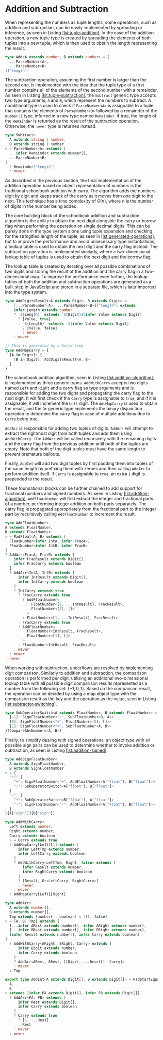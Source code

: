 # Addition and Subtraction

When representing the numbers as tuple lengths, some operations, such as
addition and subtraction, can be easily implemented by spreading or
inference, as seen in Listing
[\[lst:tuple-addition\]](#lst:tuple-addition). In the case of the
addition operation, a new tuple type is created by spreading the
elements of both tuples into a new tuple, which is then used to obtain
the length representing the result.

<div class="listing">

``` TypeScript
type Add<A extends number, B extends number> = [
  ...ParseNumber<A>, 
  ...ParseNumber<B>
]['length']
```

</div>

The subtraction operation, assuming the first number is larger than the
second one, is implemented with the idea that the tuple type of a first
number contains all of the elements of the second number with a
remainder. As seen in Listing
[\[lst:tuple-subtraction\]](#lst:tuple-subtraction), the `Subtract`
generic type accepts two type arguments, `A` and `B`, which represent
the numbers to subtract. A conditional type is used to check if
`ParseNumber<A>` is assignable to a tuple that contains the elements of
`ParseNumber<B>` followed by a remainder of the `number[]` type,
inferred in a new type named `Remainder`. If true, the length of the
`Remainder` is returned as the result of the subtraction operation.
Otherwise, the `never` type is returned instead.

<div class="listing">

``` TypeScript
type Subtract<
  A extends string | number,
  B extends string | number
> = ParseNumber<A> extends [
  ...infer Remainder extends number[],
  ...ParseNumber<B>
]
  ? Remainder["length"]
  : never
```

</div>

As described in the previous section, the final implementation of the
addition operation based on object representation of numbers is the
traditional schoolbook addition with carry. The algorithm adds the
numbers digit by digit and keeps track of the carry as it moves from one
digit to the next. This technique has a time complexity of $\Theta(n)$,
where $n$ is the number of digits in the number being added.

The core building block of the schoolbook addition and subtraction
algorithm is the ability to obtain the next digit alongside the carry or
borrow flag when performing the operation on single decimal digits. This
can be purely done in the type system alone using tuple expansion and
checking for the stringified length of the tuple, as seen in
[\[lst:generated-operations\]](#lst:generated-operations), but to
improve the performance and avoid unnecessary type instantiations, a
lookup table is used to obtain the next digit and the carry flag
instead. The subtraction operation is implemented similarly, where a
two-dimensional lookup table of tuples is used to obtain the next digit
and the borrow flag.

The lookup table is created by iterating over all possible combinations
of two digits and storing the result of the addition and the carry flag
in a two-dimensional map. To improve the performance even further, the
lookup tables of both the addition and subtraction operations are
generated as a built step in JavaScript and stored in a separate file,
which is later imported into the type system.

<div class="listing">

``` TypeScript
type AddDigitsResult<A extends Digit, B extends Digit> =
    [...ParseNumber<A>, ...ParseNumber<B>]["length"] extends 
    infer Length extends number
    ? `${Length}` extends `${Digit}${infer Value extends Digit}`
      ? [Value, true]
      : `${Length}` extends `${infer Value extends Digit}`
        ? [Value, false]
        : never
    : never

// This is generated by a build step
type AddMapCarry = {
  [A in Digit]: {
    [B in Digit]: AddDigitsResult<A, B>
  }
}
```

</div>

The schoolbook addition algorithm, seen in Listing
[\[lst:addition-algorithm\]](#lst:addition-algorithm), is implemented as
three generic types. `AddWithCarry` accepts two digits named `Left` and
`Right` and a carry flag as type arguments and is responsible for adding
the two digits and propagating the carry flag to the next digit. It will
first check if the `Carry` type is assignable to `true`, and if it is
assignable, it will increment the `Left` digit. The `AddMapCarry` is
used to obtain the result, and the `Or` generic type implements the
binary disjunction operation to determine the carry flag in case of
multiple additions due to `Carry` being true.

`AddArr` is responsible for adding two tuples of digits. `AddArr` will
attempt to extract the rightmost digit from both tuples and add them
using `AddWithCarry`. The `AddArr` will be called recursively with the
remaining digits and the carry flag from the previous addition until
both of the tuples are empty. Note that both of the digit tuples must
have the same length to prevent premature bailouts.

Finally, `AddInt` will add two digit tuples by first padding them into
tuples of the same length by prefixing them with zeroes and then calling
`AddArr` to perform addition itself. If `Carry` is assignable to `true`,
an extra `1` digit is prepended to the result.

These foundational blocks can be further chained to add support for
fractional numbers and signed numbers. As seen in Listing
[\[lst:addition-algorithm\]](#lst:addition-algorithm), `AddFloatNumber`
will first extract the integer and fractional parts of a number,
performing integer addition on both parts separately. The carry flag is
propagated appropriately from the fractional part to the integer part by
recursively calling `AddFloatNumber` to increment the result.

<div class="listing">

``` TypeScript
type AddFloatNumber<
A extends FloatNumber,
B extends FloatNumber
> = PadFloat<A, B> extends [
  FloatNumber<infer IntA, infer FracA>,
  FloatNumber<infer IntB, infer FracB>
]
? AddArr<FracA, FracB> extends [
    infer FracResult extends Digit[],
    infer FracCarry extends boolean
  ]
  ? AddArr<IntA, IntB> extends [
      infer IntResult extends Digit[],
      infer IntCarry extends boolean
    ]
    ? IntCarry extends true
      ? FracCarry extends true
        ? AddFloatNumber<
            FloatNumber<[1, ...IntResult], FracResult>,
            FloatNumber<[1], []>
          >
        : FloatNumber<[1, ...IntResult], FracResult>
      : FracCarry extends true
      ? AddFloatNumber<
          FloatNumber<IntResult, FracResult>,
          FloatNumber<[1], []>
        >
      : FloatNumber<IntResult, FracResult>
    : never
  : never
: never
```

</div>

When working with subtraction, underflows are resolved by implementing
digit comparison. Similarly to addition and subtraction, the comparison
operation is performed per digit, utilising an additional
two-dimensional lookup table with all possible digit comparison results
represented as a number from the following set: $\{ -1, 0, 1 \}$. Based
on the comparison result, the operation can be decided by using a map
object type with the comparison result as the key and the operation as
the value, seen in Listing
[\[lst:subtractor-switching\]](#lst:subtractor-switching).

<div class="listing">

``` TypeScript
type SubOperatorSwitch<A extends FloatNumber, B extends FloatNumber> = {
  [-1]: SignFloatNumber<"-", SubFloatNumber<B, A>>
  [0]: SignFloatNumber<"+", FloatNumber<[0], []>>
  [1]: SignFloatNumber<"+", SubFloatNumber<A, B>>
}[CompareAbsNumbers<A, B>]
```

</div>

Finally, to simplify dealing with signed operations, an object type with
all possible sign pairs can be used to determine whether to invoke
addition or subtraction, as seen in Listing
[\[lst:addition-signed\]](#lst:addition-signed).

<div class="listing">

``` TypeScript
type AddSignFloatNumber<
  A extends SignFloatNumber,
  B extends SignFloatNumber
> = {
  "+": {
    "+": SignFloatNumber<"+", AddFloatNumber<A["float"], B["float"]>>
    "-": SubOperatorSwitch<A["float"], B["float"]>
  }
  "-": {
    "+": SubOperatorSwitch<B["float"], A["float"]>
    "-": SignFloatNumber<"-", AddFloatNumber<A["float"], B["float"]>>
  }
}[A["sign"]][B["sign"]]
```

</div>

<div class="listing">

``` TypeScript
type AddWithCarry<
  Left extends number,
  Right extends number,
  Carry extends boolean
  > = Carry extends true
  ? AddMapCarry[Left][1] extends [
      infer LeftTmp extends number,
      infer LeftCarry extends boolean
    ]
    ? AddWithCarry<LeftTmp, Right, false> extends [
        infer Result extends number,
        infer RightCarry extends boolean
      ]
      ? [Result, Or<LeftCarry, RightCarry>]
      : never
    : never
  : AddMapCarry[Left][Right]

type AddArr<
  A extends number[],
  B extends number[],
  Tmp extends [number[], boolean] = [[], false]
> = [A, B, Tmp] extends [
  [...infer ARest extends number[], infer ARight extends number],
  [...infer BRest extends number[], infer BRight extends number],
  [infer Result extends number[], infer Carry extends boolean]
]
  ? AddWithCarry<ARight, BRight, Carry> extends [
      infer Digit extends number,
      infer Carry extends boolean
    ]
    ? AddArr<ARest, BRest, [[Digit, ...Result], Carry]>
    : never
  : Tmp

export type AddInt<A extends Digit[], B extends Digit[]> = PadStartEqually<
  A,
  B
> extends [infer PA extends Digit[], infer PB extends Digit[]]
  ? AddArr<PA, PB> extends [
      infer Rest extends Digit[],
      infer Carry extends boolean
    ]
    ? Carry extends true
      ? [1, ...Rest]
      : Rest
    : never
  : never
```

</div>
